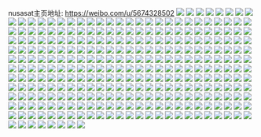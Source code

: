 nusasat主页地址: https://weibo.com/u/5674328502 
![](https://wx4.sinaimg.cn/mw2000/006c0U3sly1h976h5yfmvj31o02804qp.jpg) 
![](https://wx4.sinaimg.cn/mw2000/006c0U3sly1h976h784w6j31o02804qp.jpg) 
![](https://wx4.sinaimg.cn/mw2000/006c0U3sly1h976h8giavj31o02804qp.jpg) 
![](https://wx4.sinaimg.cn/mw2000/006c0U3sgy1h8udou7qxyj31400u0tfj.jpg) 
![](https://wx4.sinaimg.cn/mw2000/006c0U3sgy1h8tdebsa35j30js0qb759.jpg) 
![](https://wx4.sinaimg.cn/mw2000/006c0U3sgy1h8tdeb76eyj30n01dsads.jpg) 
![](https://wx4.sinaimg.cn/mw2000/006c0U3sgy1h899ngmp1yj31900u0jxr.jpg) 
![](https://wx4.sinaimg.cn/mw2000/006c0U3sgy1h899ng2y06j31900u0wpe.jpg) 
![](https://wx4.sinaimg.cn/mw2000/006c0U3sgy1h899nikxv0j31900u0jz2.jpg) 
![](https://wx4.sinaimg.cn/mw2000/006c0U3sgy1h899nhhbvmj31900u0gu2.jpg) 
![](https://wx4.sinaimg.cn/mw2000/006c0U3sgy1h899ni5bx3j30u0190dnk.jpg) 
![](https://wx4.sinaimg.cn/mw2000/006c0U3sgy1h899niy6cqj30u0190454.jpg) 
![](https://wx4.sinaimg.cn/mw2000/006c0U3sgy1h7l5bjq2qjj30ln0d2gpk.jpg) 
![](https://wx4.sinaimg.cn/mw2000/006c0U3sly1h6tgoy2xrnj335s23ukjn.jpg) 
![](https://wx4.sinaimg.cn/mw2000/006c0U3sly1h6tgp0syjsj335s23u4fi.jpg) 
![](https://wx4.sinaimg.cn/mw2000/006c0U3sly1h6tgp45t7qj335s23u7wk.jpg) 
![](https://wx4.sinaimg.cn/mw2000/006c0U3sly1h6tgp8hsv8j323u35stel.jpg) 
![](https://wx4.sinaimg.cn/mw2000/006c0U3sly1h6tgpa8itjj323u35su0x.jpg) 
![](https://wx4.sinaimg.cn/mw2000/006c0U3sly1h6th0c91bpj323u35saj2.jpg) 
![](https://wx4.sinaimg.cn/mw2000/006c0U3sly1h6tgshgw2pj33344moqva.jpg) 
![](https://wx4.sinaimg.cn/mw2000/006c0U3sly1h6tgp6etfoj323u35sgtq.jpg) 
![](https://wx4.sinaimg.cn/mw2000/006c0U3sly1h6tgptnnzzj335s23uhdw.jpg) 
![](https://wx4.sinaimg.cn/mw2000/006c0U3sgy1h6j92x94k3j335s23u1kz.jpg) 
![](https://wx4.sinaimg.cn/mw2000/006c0U3sgy1h66m4q4egyj30u0140t9x.jpg) 
![](https://wx4.sinaimg.cn/mw2000/006c0U3sgy1h66m4r0k17j30u0140gn2.jpg) 
![](https://wx4.sinaimg.cn/mw2000/006c0U3sgy1h66m4rpl6nj30u00u0gmy.jpg) 
![](https://wx4.sinaimg.cn/mw2000/006c0U3sly1h51xharcjqj31s035su10.jpg) 
![](https://wx4.sinaimg.cn/mw2000/006c0U3sly1h51xhjp00ij335s23unpf.jpg) 
![](https://wx4.sinaimg.cn/mw2000/006c0U3sly1h51xhs0kg4j31s035sx6q.jpg) 
![](https://wx4.sinaimg.cn/mw2000/006c0U3sly1h4ktmc5ic8j32c0340npe.jpg) 
![](https://wx4.sinaimg.cn/mw2000/006c0U3sly1h4abmccas7j33402c0u0x.jpg) 
![](https://wx4.sinaimg.cn/mw2000/006c0U3sly1h3pm27ppgnj31sc2ds7wi.jpg) 
![](https://wx4.sinaimg.cn/mw2000/006c0U3sly1h3pm2dbizvj31sc2ds7wi.jpg) 
![](https://wx4.sinaimg.cn/mw2000/006c0U3sgy1h2xueqstloj30n00yidke.jpg) 
![](https://wx4.sinaimg.cn/mw2000/006c0U3sgy1h2xuesr218j30jq0tlq4u.jpg) 
![](https://wx4.sinaimg.cn/mw2000/006c0U3sgy1h2xuetaj9nj30mz0ygtaw.jpg) 
![](https://wx4.sinaimg.cn/mw2000/006c0U3sgy1h22jgovdqnj321y21yu0x.jpg) 
![](https://wx4.sinaimg.cn/mw2000/006c0U3sgy1h22jgpbuwij30n00cjmzq.jpg) 
![](https://wx4.sinaimg.cn/mw2000/006c0U3sgy1h22jglz9jjj32c02c07wi.jpg) 
![](https://wx4.sinaimg.cn/mw2000/006c0U3sgy1h213ud5j0fj30u0140dlt.jpg) 
![](https://wx4.sinaimg.cn/mw2000/006c0U3sgy1h213r816wbj30u0140jz7.jpg) 
![](https://wx4.sinaimg.cn/mw2000/006c0U3sgy1h15vdvrpv9j30u014045b.jpg) 
![](https://wx4.sinaimg.cn/mw2000/006c0U3sgy1h0wwfxhpufj32c2340x6p.jpg) 
![](https://wx4.sinaimg.cn/mw2000/006c0U3sgy1h0s8dlywpbj32tu24e4qr.jpg) 
![](https://wx4.sinaimg.cn/mw2000/006c0U3sgy1h01jg2uza9j30u0140dpe.jpg) 
![](https://wx4.sinaimg.cn/mw2000/006c0U3sgy1h01k7c7sprj30u0140jzv.jpg) 
![](https://wx4.sinaimg.cn/mw2000/006c0U3sgy1h01jg3ux2kj30u0140wpa.jpg) 
![](https://wx4.sinaimg.cn/mw2000/006c0U3sgy1h01kc3bjkhj30u0140guu.jpg) 
![](https://wx4.sinaimg.cn/mw2000/006c0U3sgy1gzec1emijbj32c0340e86.jpg) 
![](https://wx4.sinaimg.cn/mw2000/006c0U3sgy1gzec1id8m3j32c03407wm.jpg) 
![](https://wx4.sinaimg.cn/mw2000/006c0U3sgy1gzec1lt934j32c0340e86.jpg) 
![](https://wx4.sinaimg.cn/mw2000/006c0U3sgy1gwjmcw3e0pj323u35sqv7.jpg) 
![](https://wx4.sinaimg.cn/mw2000/006c0U3sgy1gwjmd2pkqbj323u35s7wj.jpg) 
![](https://wx4.sinaimg.cn/mw2000/006c0U3sgy1gwh084u8m2j321931x1ky.jpg) 
![](https://wx4.sinaimg.cn/mw2000/006c0U3sgy1gwh088qwr6j31pr31tx6q.jpg) 
![](https://wx4.sinaimg.cn/mw2000/006c0U3sgy1gwh08cgeh1j323u35su0x.jpg) 
![](https://wx4.sinaimg.cn/mw2000/006c0U3sgy1gwh08kpq1dj323u35se83.jpg) 
![](https://wx4.sinaimg.cn/mw2000/006c0U3sgy1gwh08wfnu7j323u35sx6s.jpg) 
![](https://wx4.sinaimg.cn/mw2000/006c0U3sgy1gwh08gfdj7j335s23ukjm.jpg) 
![](https://wx4.sinaimg.cn/mw2000/006c0U3sgy1gwh08p2z07j323u35sx6q.jpg) 
![](https://wx4.sinaimg.cn/mw2000/006c0U3sgy1gwh08rhdczj31kw11xx0u.jpg) 
![](https://wx4.sinaimg.cn/mw2000/006c0U3sgy1gwh080zozfj335s23u7wk.jpg) 
![](https://wx4.sinaimg.cn/mw2000/006c0U3sgy1gw19nf7pi5j30u014045l.jpg) 
![](https://wx4.sinaimg.cn/mw2000/006c0U3sgy1gw19wddlbbj30u01407bd.jpg) 
![](https://wx4.sinaimg.cn/mw2000/006c0U3sgy1gvymv9bem0j33402c04qq.jpg) 
![](https://wx4.sinaimg.cn/mw2000/006c0U3sgy1gvynj662efj30si120wm2.jpg) 
![](https://wx4.sinaimg.cn/mw2000/006c0U3sgy1gvynj83ds3j30jy0wjq4o.jpg) 
![](https://wx4.sinaimg.cn/mw2000/006c0U3sgy1gvymv5yh24j33402c0qv6.jpg) 
![](https://wx4.sinaimg.cn/mw2000/006c0U3sgy1gvymv4p97oj33402c0qv5.jpg) 
![](https://wx4.sinaimg.cn/mw2000/006c0U3sgy1gvymv7gxitj32c0340u0y.jpg) 
![](https://wx4.sinaimg.cn/mw2000/006c0U3sgy1gvymuv361xj31ao1q8trg.jpg) 
![](https://wx4.sinaimg.cn/mw2000/006c0U3sgy1gvynj6zwv4j30sg0fmwhm.jpg) 
![](https://wx4.sinaimg.cn/mw2000/006c0U3sgy1gvymuu9lpaj30tp13mgvm.jpg) 
![](https://wx4.sinaimg.cn/mw2000/006c0U3sgy1gvoirq0xe6j62c0340e8102.jpg) 
![](https://wx4.sinaimg.cn/mw2000/006c0U3sgy1gvoirso2q2j62c0340hdv02.jpg) 
![](https://wx4.sinaimg.cn/mw2000/006c0U3sgy1gvoirvhf41j62c0340u0z02.jpg) 
![](https://wx4.sinaimg.cn/mw2000/006c0U3sgy1gvgdrr20rsj62c0340kjm02.jpg) 
![](https://wx4.sinaimg.cn/mw2000/006c0U3sgy1gvdwv5lhqtj610j1c5tt402.jpg) 
![](https://wx4.sinaimg.cn/mw2000/006c0U3sgy1gvdwv4x2gyj611c1dsaqo02.jpg) 
![](https://wx4.sinaimg.cn/mw2000/006c0U3sgy1guofos49plj62c0340hdt02.jpg) 
![](https://wx4.sinaimg.cn/mw2000/006c0U3sgy1guofoqoxcyj60u01407bn02.jpg) 
![](https://wx4.sinaimg.cn/mw2000/006c0U3sgy1guofp8pc96j63402c0hdu02.jpg) 
![](https://wx4.sinaimg.cn/mw2000/006c0U3sgy1guofoq110sj62c0340x6r02.jpg) 
![](https://wx4.sinaimg.cn/mw2000/006c0U3sgy1guofok7xppj62252qvnpe02.jpg) 
![](https://wx4.sinaimg.cn/mw2000/006c0U3sgy1guofogjj2yj62682wa7wj02.jpg) 
![](https://wx4.sinaimg.cn/mw2000/006c0U3sgy1guduzpo5pwj62sh23ce8202.jpg) 
![](https://wx4.sinaimg.cn/mw2000/006c0U3sgy1guduzwprctj63402c0b2c02.jpg) 
![](https://wx4.sinaimg.cn/mw2000/006c0U3sgy1gudv07vpg0j63402c01ky02.jpg) 
![](https://wx4.sinaimg.cn/mw2000/006c0U3sgy1guduzy6jznj61sc2dshdt02.jpg) 
![](https://wx4.sinaimg.cn/mw2000/006c0U3sgy1gudv00wde7j62c03404qq02.jpg) 
![](https://wx4.sinaimg.cn/mw2000/006c0U3sgy1guduzz9ck7j61sc2dse8102.jpg) 
![](https://wx4.sinaimg.cn/mw2000/006c0U3sgy1gudv0684gmj63402c0qv602.jpg) 
![](https://wx4.sinaimg.cn/mw2000/006c0U3sgy1gudv0u96njj63402c01kz02.jpg) 
![](https://wx4.sinaimg.cn/mw2000/006c0U3sgy1gudv4t6fuxj62c0340b2902.jpg) 
![](https://wx4.sinaimg.cn/mw2000/006c0U3sgy1gudv728uaoj63402c0e8202.jpg) 
![](https://wx4.sinaimg.cn/mw2000/006c0U3sgy1gudv73ls6ej63402c0e8202.jpg) 
![](https://wx4.sinaimg.cn/mw2000/006c0U3sgy1gudv74y0xmj63402c0b2a02.jpg) 
![](https://wx4.sinaimg.cn/mw2000/006c0U3sgy1gu65bw77r4j62c0340e8102.jpg) 
![](https://wx4.sinaimg.cn/mw2000/006c0U3sgy1gu65by3o4yj62c0340npd02.jpg) 
![](https://wx4.sinaimg.cn/mw2000/006c0U3sgy1gu65bzjw86j61sc2dse8102.jpg) 
![](https://wx4.sinaimg.cn/mw2000/006c0U3sgy1gu32d79jktj61631k44qq02.jpg) 
![](https://wx4.sinaimg.cn/mw2000/006c0U3sgy1gsk7lcafbej32c0340npe.jpg) 
![](https://wx4.sinaimg.cn/mw2000/006c0U3sgy1gsk7l82wczj32c0340npe.jpg) 
![](https://wx4.sinaimg.cn/mw2000/006c0U3sgy1gsk7l9z1qqj32c0340npe.jpg) 
![](https://wx4.sinaimg.cn/mw2000/006c0U3sgy1gsk8qdumnwj32c0340npd.jpg) 
![](https://wx4.sinaimg.cn/mw2000/006c0U3sgy1gsk8rc06gnj32c0340kjm.jpg) 
![](https://wx4.sinaimg.cn/mw2000/006c0U3sgy1gsk8r8n69pj32c03401kz.jpg) 
![](https://wx4.sinaimg.cn/mw2000/006c0U3sgy1gs7j0o7z1yj31le2u0x6u.jpg) 
![](https://wx4.sinaimg.cn/mw2000/006c0U3sgy1gs7j0ks5xuj31le2u07wn.jpg) 
![](https://wx4.sinaimg.cn/mw2000/006c0U3sgy1gs7j0hngz7j31le2u0b2e.jpg) 
![](https://wx4.sinaimg.cn/mw2000/006c0U3sgy1grujhdp7y6j62c0340kgt02.jpg) 
![](https://wx4.sinaimg.cn/mw2000/006c0U3sgy1grujmqwli4j30n01dsng4.jpg) 
![](https://wx4.sinaimg.cn/mw2000/006c0U3sgy1grujmq2dr5j30n01ds4fo.jpg) 
![](https://wx4.sinaimg.cn/mw2000/006c0U3sgy1grujpm1btfj62c03404qq02.jpg) 
![](https://wx4.sinaimg.cn/mw2000/006c0U3sgy1grujnul9idj33402c04a6.jpg) 
![](https://wx4.sinaimg.cn/mw2000/006c0U3sgy1grujnxl6qaj62c0340u0y02.jpg) 
![](https://wx4.sinaimg.cn/mw2000/006c0U3sgy1gr6oawfrfnj32c0340b29.jpg) 
![](https://wx4.sinaimg.cn/mw2000/006c0U3sgy1gr6oayh3wdj32c0340qv6.jpg) 
![](https://wx4.sinaimg.cn/mw2000/006c0U3sgy1gr6ob20rrhj32c0340hdu.jpg) 
![](https://wx4.sinaimg.cn/mw2000/006c0U3sgy1gr6ob56jzmj32c03404qq.jpg) 
![](https://wx4.sinaimg.cn/mw2000/006c0U3sgy1gr6ob8qwm8j32c0340npe.jpg) 
![](https://wx4.sinaimg.cn/mw2000/006c0U3sgy1gr6obb8a7nj32c03407wi.jpg) 
![](https://wx4.sinaimg.cn/mw2000/006c0U3sgy1gr6obhfsolj32c0340u0x.jpg) 
![](https://wx4.sinaimg.cn/mw2000/006c0U3sgy1gr6oblsqe5j32c0340npd.jpg) 
![](https://wx4.sinaimg.cn/mw2000/006c0U3sgy1gr6oauf6nlj32c0340qv5.jpg) 
![](https://wx4.sinaimg.cn/mw2000/006c0U3sgy1gqv3bhpbuyj32c034018t.jpg) 
![](https://wx4.sinaimg.cn/mw2000/006c0U3sgy1gqv3bgcpt3j32c03407ef.jpg) 
![](https://wx4.sinaimg.cn/mw2000/006c0U3sgy1gqv3bqa5v0j32c03401ky.jpg) 
![](https://wx4.sinaimg.cn/mw2000/006c0U3sgy1gqv3bkl1gpj63402c0tyz02.jpg) 
![](https://wx4.sinaimg.cn/mw2000/006c0U3sgy1gqv3bnv3uxj33402c0u0x.jpg) 
![](https://wx4.sinaimg.cn/mw2000/006c0U3sgy1gqv3csz3zaj32c0340gw5.jpg) 
![](https://wx4.sinaimg.cn/mw2000/006c0U3sgy1gqdn7cducuj323u35sb2f.jpg) 
![](https://wx4.sinaimg.cn/mw2000/006c0U3sgy1gqdn7f7i9yj323u35s4qv.jpg) 
![](https://wx4.sinaimg.cn/mw2000/006c0U3sgy1gqdn7im7f6j323u35sqvb.jpg) 
![](https://wx4.sinaimg.cn/mw2000/006c0U3sgy1gqdn7n6qdjj323u35su13.jpg) 
![](https://wx4.sinaimg.cn/mw2000/006c0U3sgy1gqdn7vt282j323u35snpj.jpg) 
![](https://wx4.sinaimg.cn/mw2000/006c0U3sgy1gqdn7yyiblj323u35skjq.jpg) 
![](https://wx4.sinaimg.cn/mw2000/006c0U3sgy1gqdn8548mbj32ds35s1l0.jpg) 
![](https://wx4.sinaimg.cn/mw2000/006c0U3sgy1gqdn8775igj32ds35su0z.jpg) 
![](https://wx4.sinaimg.cn/mw2000/006c0U3sgy1gqdn81tuypj326c35sb2e.jpg) 
![](https://wx4.sinaimg.cn/mw2000/006c0U3sgy1gqawrn09imj30u014012p.jpg) 
![](https://wx4.sinaimg.cn/mw2000/006c0U3sgy1gqawrkooiej30u01407f6.jpg) 
![](https://wx4.sinaimg.cn/mw2000/006c0U3sgy1gqawrhnzluj30u013zk1i.jpg) 
![](https://wx4.sinaimg.cn/mw2000/006c0U3sgy1gq54mybj4kj31610s04pi.jpg) 
![](https://wx4.sinaimg.cn/mw2000/006c0U3sgy1gq54hqufr6j31t02pie83.jpg) 
![](https://wx4.sinaimg.cn/mw2000/006c0U3sgy1gq54ht2fiuj31rs2ox7wj.jpg) 
![](https://wx4.sinaimg.cn/mw2000/006c0U3sgy1gq54hvlwbcj323u35shdx.jpg) 
![](https://wx4.sinaimg.cn/mw2000/006c0U3sgy1gq54hzbemyj335s1rwhdw.jpg) 
![](https://wx4.sinaimg.cn/mw2000/006c0U3sgy1gpzvn07ye7j31400u0gsb.jpg) 
![](https://wx4.sinaimg.cn/mw2000/006c0U3sgy1gpzvn0uf88j30u01400zk.jpg) 
![](https://wx4.sinaimg.cn/mw2000/006c0U3sgy1gpzv47jxp4j31400u07eq.jpg) 
![](https://wx4.sinaimg.cn/mw2000/006c0U3sgy1gpzv49dqxuj31400u016f.jpg) 
![](https://wx4.sinaimg.cn/mw2000/006c0U3sgy1gpzv48w0fxj30u0140k1x.jpg) 
![](https://wx4.sinaimg.cn/mw2000/006c0U3sgy1gpzv4ankmyj30u014013h.jpg) 
![](https://wx4.sinaimg.cn/mw2000/006c0U3sgy1gpydbd1cw4j32c0340kjm.jpg) 
![](https://wx4.sinaimg.cn/mw2000/006c0U3sgy1gpxb5d7r0rj30u0140thu.jpg) 
![](https://wx4.sinaimg.cn/mw2000/006c0U3sgy1gpxb5e4g63j31400u0dn8.jpg) 
![](https://wx4.sinaimg.cn/mw2000/006c0U3sgy1gpxb5g2cx2j30n01dshba.jpg) 
![](https://wx4.sinaimg.cn/mw2000/006c0U3sgy1gpxb5elcspj30u014014t.jpg) 
![](https://wx4.sinaimg.cn/mw2000/006c0U3sgy1gpxb6jebf3j30u00u04gl.jpg) 
![](https://wx4.sinaimg.cn/mw2000/006c0U3sgy1gpxb5f39wgj31400u00za.jpg) 
![](https://wx4.sinaimg.cn/mw2000/006c0U3sgy1gpxbabmfmpj30u11424aa.jpg) 
![](https://wx4.sinaimg.cn/mw2000/006c0U3sgy1gpxbace50zj30u1142n7v.jpg) 
![](https://wx4.sinaimg.cn/mw2000/006c0U3sgy1gpxbacw6e7j30u1142n7c.jpg) 
![](https://wx4.sinaimg.cn/mw2000/006c0U3sgy1gpw9vj0bnjj31sc2dsqvb.jpg) 
![](https://wx4.sinaimg.cn/mw2000/006c0U3sgy1gpw9xbghhhj31sc2dse28.jpg) 
![](https://wx4.sinaimg.cn/mw2000/006c0U3sgy1gpw9zbnqfwj31sc2dsnph.jpg) 
![](https://wx4.sinaimg.cn/mw2000/006c0U3sgy1gpskgmoo8xj32482tq1kx.jpg) 
![](https://wx4.sinaimg.cn/mw2000/006c0U3sgy1gpskgjr0xfj32ds1sce81.jpg) 
![](https://wx4.sinaimg.cn/mw2000/006c0U3sgy1gpskgeloo7j32c03401kx.jpg) 
![](https://wx4.sinaimg.cn/mw2000/006c0U3sgy1gpskgyhgb6j32c0340kjm.jpg) 
![](https://wx4.sinaimg.cn/mw2000/006c0U3sgy1gpskjhshvsj32tq2487wh.jpg) 
![](https://wx4.sinaimg.cn/mw2000/006c0U3sgy1gpskvrn4dgj32c0340hdt.jpg) 
![](https://wx4.sinaimg.cn/mw2000/006c0U3sgy1gpqj83esnyj31400u0n6p.jpg) 
![](https://wx4.sinaimg.cn/mw2000/006c0U3sgy1gpqj83z41wj31400u0wop.jpg) 
![](https://wx4.sinaimg.cn/mw2000/006c0U3sgy1gpo6zhtmlvj32c0340u14.jpg) 
![](https://wx4.sinaimg.cn/mw2000/006c0U3sgy1gpo72sktswj32c0340b2g.jpg) 
![](https://wx4.sinaimg.cn/mw2000/006c0U3sgy1gpo74gv3tqj32c0340x6w.jpg) 
![](https://wx4.sinaimg.cn/mw2000/006c0U3sgy1gpo74a334sj32c03401l7.jpg) 
![](https://wx4.sinaimg.cn/mw2000/006c0U3sgy1gpo73i0kg0j32c03404qy.jpg) 
![](https://wx4.sinaimg.cn/mw2000/006c0U3sgy1gpo74hw5gwj30u0140n6v.jpg) 
![](https://wx4.sinaimg.cn/mw2000/006c0U3sgy1gpo796735yj33402c01kz.jpg) 
![](https://wx4.sinaimg.cn/mw2000/006c0U3sgy1gpo77iueznj32482tq4nh.jpg) 
![](https://wx4.sinaimg.cn/mw2000/006c0U3sgy1gpo79bryt9j33402c0npe.jpg) 
![](https://wx4.sinaimg.cn/mw2000/006c0U3sgy1gpicwrtiyqj33402c04qp.jpg) 
![](https://wx4.sinaimg.cn/mw2000/006c0U3sgy1gpicwst1lwj33402c07wh.jpg) 
![](https://wx4.sinaimg.cn/mw2000/006c0U3sgy1gpicwu1u79j32c0340qv5.jpg) 
![](https://wx4.sinaimg.cn/mw2000/006c0U3sgy1gpicwuun4oj32c03404ot.jpg) 
![](https://wx4.sinaimg.cn/mw2000/006c0U3sgy1gpicwvsszij32c03401kx.jpg) 
![](https://wx4.sinaimg.cn/mw2000/006c0U3sgy1gpicwws6sjj32c0340hdt.jpg) 
![](https://wx4.sinaimg.cn/mw2000/006c0U3sgy1gp95kj2uh7j32yo1z47wj.jpg) 
![](https://wx4.sinaimg.cn/mw2000/006c0U3sgy1gp95m2mxkaj32yo1z4b2b.jpg) 
![](https://wx4.sinaimg.cn/mw2000/006c0U3sgy1gp95mjyp8kj32yo1z47wj.jpg) 
![](https://wx4.sinaimg.cn/mw2000/006c0U3sly1gp7pcf57u1j30xc21cncq.jpg) 
![](https://wx4.sinaimg.cn/mw2000/006c0U3sly1gp7pcfpqv6j30xc21cnbs.jpg) 
![](https://wx4.sinaimg.cn/mw2000/006c0U3sly1gp7pcili3vj32002yohdx.jpg) 
![](https://wx4.sinaimg.cn/mw2000/006c0U3sly1gp4i00wwtoj30u00u07j6.jpg) 
![](https://wx4.sinaimg.cn/mw2000/006c0U3sly1gp4i06asl5j30xo18w1kx.jpg) 
![](https://wx4.sinaimg.cn/mw2000/006c0U3sly1gp4i0b23tnj30v315gkfz.jpg) 
![](https://wx4.sinaimg.cn/mw2000/006c0U3sly1goyrjjclqaj32dc35snpd.jpg) 
![](https://wx4.sinaimg.cn/mw2000/006c0U3sly1goxg9c00osj31xi2kpkjo.jpg) 
![](https://wx4.sinaimg.cn/mw2000/006c0U3sly1goxg9dapd0j31nm27ihdu.jpg) 
![](https://wx4.sinaimg.cn/mw2000/006c0U3sly1goxg9gb4enj32c03407wm.jpg) 
![](https://wx4.sinaimg.cn/mw2000/006c0U3sly1goxg9jt0usj32c0340npj.jpg) 
![](https://wx4.sinaimg.cn/mw2000/006c0U3sly1goxg9omdlxj32c03401l5.jpg) 
![](https://wx4.sinaimg.cn/mw2000/006c0U3sly1goxgajjn45j32c0340kjr.jpg) 
![](https://wx4.sinaimg.cn/mw2000/006c0U3sly1goxgalrvlbj32c0340qv5.jpg) 
![](https://wx4.sinaimg.cn/mw2000/006c0U3sly1goxgapzz9jj32c0340qv7.jpg) 
![](https://wx4.sinaimg.cn/mw2000/006c0U3sly1goxgarkny9j32c0340e82.jpg) 
![](https://wx4.sinaimg.cn/mw2000/006c0U3sly1gou4zljkzxj32c0340u10.jpg) 
![](https://wx4.sinaimg.cn/mw2000/006c0U3sly1gou4zz9oooj32c03407wi.jpg) 
![](https://wx4.sinaimg.cn/mw2000/006c0U3sly1gormto5fnpj30ze0zehcs.jpg) 
![](https://wx4.sinaimg.cn/mw2000/006c0U3sly1gormu4zyl7j32bz2bz4qv.jpg) 
![](https://wx4.sinaimg.cn/mw2000/006c0U3sly1gormu719gkj31ss1ssqv7.jpg) 
![](https://wx4.sinaimg.cn/mw2000/006c0U3sly1gormu96htyj32bz2bzkjp.jpg) 
![](https://wx4.sinaimg.cn/mw2000/006c0U3sly1gormuc8169j32c02c04qv.jpg) 
![](https://wx4.sinaimg.cn/mw2000/006c0U3sly1gormugmldpj32c02c0qva.jpg) 
![](https://wx4.sinaimg.cn/mw2000/006c0U3sly1gormuiuq43j32bz2bz1l0.jpg) 
![](https://wx4.sinaimg.cn/mw2000/006c0U3sly1gormum7x4qj32bz2bzqvb.jpg) 
![](https://wx4.sinaimg.cn/mw2000/006c0U3sly1gormuny55wj31qd1qd4qq.jpg) 
![](https://wx4.sinaimg.cn/mw2000/006c0U3sly1gopkygtsgvj30ws0wshdt.jpg) 
![](https://wx4.sinaimg.cn/mw2000/006c0U3sly1gojn5rpzbqj31sc2ds4qt.jpg) 
![](https://wx4.sinaimg.cn/mw2000/006c0U3sly1go9517pzs2j32dc2dcnpg.jpg) 
![](https://wx4.sinaimg.cn/mw2000/006c0U3sly1go951u7giej32dc2dc4qr.jpg) 
![](https://wx4.sinaimg.cn/mw2000/006c0U3sly1go951wkfn5j32dc2dcb2c.jpg) 
![](https://wx4.sinaimg.cn/mw2000/006c0U3sly1go95577h43j31d61tjb2a.jpg) 
![](https://wx4.sinaimg.cn/mw2000/006c0U3sly1go9522sgkaj32c03407wk.jpg) 
![](https://wx4.sinaimg.cn/mw2000/006c0U3sly1go952bksyrj32c0340kjq.jpg) 
![](https://wx4.sinaimg.cn/mw2000/006c0U3sly1gnand30fq8j32dc35shdy.jpg) 
![](https://wx4.sinaimg.cn/mw2000/006c0U3sly1gmnfhb8676j32c03404qv.jpg) 
![](https://wx4.sinaimg.cn/mw2000/006c0U3sly1gmnfhjpnlqj31400u01kx.jpg) 
![](https://wx4.sinaimg.cn/mw2000/006c0U3sly1gmnfhmvnmrj31rd2chx6s.jpg) 
![](https://wx4.sinaimg.cn/mw2000/006c0U3sly1gmnfhe7jbpj31es1vonpf.jpg) 
![](https://wx4.sinaimg.cn/mw2000/006c0U3sly1gmnfhgvaioj31es1voqv7.jpg) 
![](https://wx4.sinaimg.cn/mw2000/006c0U3sly1gmnfhihk6wj31es1vox6q.jpg) 
![](https://wx4.sinaimg.cn/mw2000/006c0U3sly1gmg86xjpc7j31ja2241kz.jpg) 
![](https://wx4.sinaimg.cn/mw2000/006c0U3sly1gmg86nmzjuj32dc35sb2f.jpg) 
![](https://wx4.sinaimg.cn/mw2000/006c0U3sly1gmg863q2i6j335s35sb2h.jpg) 
![](https://wx4.sinaimg.cn/mw2000/006c0U3sly1gmg86dvv65j3200200kjo.jpg) 
![](https://wx4.sinaimg.cn/mw2000/006c0U3sly1gmg869peizj32c02c0hdy.jpg) 
![](https://wx4.sinaimg.cn/mw2000/006c0U3sly1gmg86iyvhjj32dc2dchdz.jpg) 
![](https://wx4.sinaimg.cn/mw2000/006c0U3sly1gmg86v0czkj32dc2dckjr.jpg) 
![](https://wx4.sinaimg.cn/mw2000/006c0U3sly1gmg878cz86j3200200x6s.jpg) 
![](https://wx4.sinaimg.cn/mw2000/006c0U3sly1gmg874qqybj32dc2dc1l3.jpg) 
![](https://wx4.sinaimg.cn/mw2000/006c0U3sly1gmd08kslktj30tw13w7uu.jpg) 
![](https://wx4.sinaimg.cn/mw2000/006c0U3sly1gmd08ls75jj30tw13whcx.jpg) 
![](https://wx4.sinaimg.cn/mw2000/006c0U3sly1gmd08mrt5aj30tw13w1kx.jpg) 
![](https://wx4.sinaimg.cn/mw2000/006c0U3sly1gmd08910yrj31sc2dse85.jpg) 
![](https://wx4.sinaimg.cn/mw2000/006c0U3sly1gmd08j9ytqj31sc2ds1l1.jpg) 
![](https://wx4.sinaimg.cn/mw2000/006c0U3sly1gmd07z2ptrj31sc2dsqv9.jpg) 
![](https://wx4.sinaimg.cn/mw2000/006c0U3sly1gm6b0t8b2bj33402c07wp.jpg) 
![](https://wx4.sinaimg.cn/mw2000/006c0U3sly1gm6b29ga2zj33402c0u14.jpg) 
![](https://wx4.sinaimg.cn/mw2000/006c0U3sly1gm6b2eiwc4j3200200qv5.jpg) 
![](https://wx4.sinaimg.cn/mw2000/006c0U3sly1gm6b2whmmqj32dc2dce86.jpg) 
![](https://wx4.sinaimg.cn/mw2000/006c0U3sly1gm6b3b4pr6j32dc2dcb2e.jpg) 
![](https://wx4.sinaimg.cn/mw2000/006c0U3sly1gm6b3ru380j32dc2dchdu.jpg) 
![](https://wx4.sinaimg.cn/mw2000/006c0U3sly1gm6bfix4okj335s35she1.jpg) 
![](https://wx4.sinaimg.cn/mw2000/006c0U3sly1gm6b4b972kj328933zhdx.jpg) 
![](https://wx4.sinaimg.cn/mw2000/006c0U3sly1gm6b4ibw9uj32dc2dcqv5.jpg) 
![](https://wx4.sinaimg.cn/mw2000/006c0U3sly1gm1mwn04swj32dc2dcnpf.jpg) 
![](https://wx4.sinaimg.cn/mw2000/006c0U3sly1gm1mwx4szoj32dc2dcqv5.jpg) 
![](https://wx4.sinaimg.cn/mw2000/006c0U3sly1gm1mwoj6m6j32dc2dcqv7.jpg) 
![](https://wx4.sinaimg.cn/mw2000/006c0U3sly1gm1mwu89a7j32dc2dcu0z.jpg) 
![](https://wx4.sinaimg.cn/mw2000/006c0U3sly1gm1mxujt1vj329v29vu0z.jpg) 
![](https://wx4.sinaimg.cn/mw2000/006c0U3sly1gm1mws629cj32dc2dcu0z.jpg) 
![](https://wx4.sinaimg.cn/mw2000/006c0U3sly1gm1mwvytqmj32dc2dcqv5.jpg) 
![](https://wx4.sinaimg.cn/mw2000/006c0U3sly1gm1mwv93j0j32dc2dcu0x.jpg) 
![](https://wx4.sinaimg.cn/mw2000/006c0U3sly1gm1mwxxk6oj32dc2dcqv5.jpg) 
![](https://wx4.sinaimg.cn/mw2000/006c0U3sly1gl9sk2ad23j30e40e4jsu.jpg) 
![](https://wx4.sinaimg.cn/mw2000/006c0U3sly1gl9sk59gc9j30bp0bpdgg.jpg) 
![](https://wx4.sinaimg.cn/mw2000/006c0U3sly1gl9sk17cvrj30cq0cqq49.jpg) 
![](https://wx4.sinaimg.cn/mw2000/006c0U3sly1gl9sk4ib48j30pu0puwj5.jpg) 
![](https://wx4.sinaimg.cn/mw2000/006c0U3sly1gl9sk0u80qj30jx0jxgof.jpg) 
![](https://wx4.sinaimg.cn/mw2000/006c0U3sly1gl9sk6330bj30im0imwgh.jpg) 
![](https://wx4.sinaimg.cn/mw2000/006c0U3sly1gl54rylayaj316n16okjl.jpg) 
![](https://wx4.sinaimg.cn/mw2000/006c0U3sly1gl54s1ee3oj31kw1kw1kz.jpg) 
![](https://wx4.sinaimg.cn/mw2000/006c0U3sly1gl54rzadktj316o16ob29.jpg) 
![](https://wx4.sinaimg.cn/mw2000/006c0U3sly1gl54t0ryuhj30xc21cb2a.jpg) 
![](https://wx4.sinaimg.cn/mw2000/006c0U3sly1gkk0rv0ll0j31400u0k1l.jpg) 
![](https://wx4.sinaimg.cn/mw2000/006c0U3sly1gkk0rw8g9gj30u0140qjm.jpg) 
![](https://wx4.sinaimg.cn/mw2000/006c0U3sly1gkk0rvh85mj31400u0al0.jpg) 
![](https://wx4.sinaimg.cn/mw2000/006c0U3sly1gkh422brabj30y80y84qp.jpg) 
![](https://wx4.sinaimg.cn/mw2000/006c0U3sly1gk63sk7xjmj30u0140tbx.jpg) 
![](https://wx4.sinaimg.cn/mw2000/006c0U3sly1gk63skhsnlj30u0140dln.jpg) 
![](https://wx4.sinaimg.cn/mw2000/006c0U3sly1gk63sjycpjj30u0140jw7.jpg) 
![](https://wx4.sinaimg.cn/mw2000/006c0U3sly1gk63slcqazj30u00u0763.jpg) 
![](https://wx4.sinaimg.cn/mw2000/006c0U3sly1gk63slmqloj30u0140448.jpg) 
![](https://wx4.sinaimg.cn/mw2000/006c0U3sly1gk63sl32vmj30u01401kx.jpg) 
![](https://wx4.sinaimg.cn/mw2000/006c0U3sly1gk1tmkfitzj30u0140grw.jpg) 
![](https://wx4.sinaimg.cn/mw2000/006c0U3sly1gk1tmk3gynj30u0140wmu.jpg) 
![](https://wx4.sinaimg.cn/mw2000/006c0U3sly1gk1tmjnc2ej30u0140th5.jpg) 
